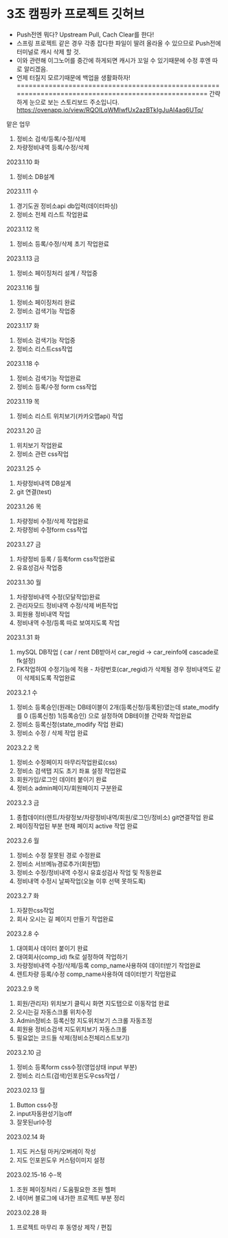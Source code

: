 # 3조 캠핑카 프로젝트 깃허브
- Push전엔 뭐다? Upstream Pull, Cach Clear를 한다!
- 스프링 프로젝트 같은 경우 각종 잡다한 파일이 딸려 올라올 수 있으므로 Push전에 터미널로 캐시 삭제 할 것.
- 이와 관련해 이그노어를 중간에 하게되면 캐시가 꼬일 수 있기때문에 수정 후엔 따로 알리겠음.
- 언제 터질지 모르기때문에 백업을 생활화하자!
===================================================================================================
간략하게 눈으로 보는 스토리보드 주소입니다.
https://ovenapp.io/view/RQOILqWMIwfUx2azBTkIgJuAI4aq6UTq/

맡은 업무
1.	정비소 검색/등록/수정/삭제
2.	차량정비내역 등록/수정/삭제

2023.1.10 화
1.	정비소 DB설계

2023.1.11 수
1.	경기도권 정비소api db입력(데이터파싱)
2.	정비소 전체 리스트 작업완료
	
2023.1.12 목
1.	정비소 등록/수정/삭제 초기 작업완료

2023.1.13 금
1.	정비소 페이징처리 설계 / 작업중

2023.1.16 월
1.	정비소 페이징처리 완료
2.	정비소 검색기능 작업중

2023.1.17 화
1.	정비소 검색기능 작업중
2.	정비소 리스트css작업

2023.1.18 수
1.	정비소 검색기능 작업완료
2.	정비소 등록/수정 form css작업

2023.1.19 목
1.	정비소 리스트 위치보기(카카오맵api) 작업

2023.1.20 금
1.	위치보기 작업완료
2.	정비소 관련 css작업

2023.1.25 수
1.	차량정비내역 DB설계
2.	git 연결(test)

2023.1.26 목
1.	차량정비 수정/삭제 작업완료
2.	차량정비 수정form css작업

2023.1.27 금
1.	차량정비 등록 / 등록form css작업완료
2.	유효성검사 작업중

2023.1.30 월
1.	차량정비내역 수정(모달작업)완료
2.	관리자모드 정비내역 수정/삭제 버튼작업
3.	회원용 정비내역 작업
4.	정비내역 수정/등록 따로 보여지도록 작업

2023.1.31 화
1.	mySQL DB작업 ( car / rent DB받아서 car_regid -> car_reinfo에 cascade로 fk설정)
2.	FK작업하여 수정기능에 적용 - 차량번호(car_regid)가 삭제될 경우 정비내역도 같이 삭제되도록 작업완료

2023.2.1 수
1.	정비소 등록승인(원래는 DB테이블이 2개(등록신청/등록된)였는데 state_modify를 0 (등록신청) 1(등록승인) 으로 설정하여 DB테이블 간략화 작업완료
2.	정비소 등록신청(state_modify 작업 완료)
3.	정비소 수정 / 삭제 작업 완료

2023.2.2 목
1.	정비소 수정페이지 마무리작업완료(css)
2.	정비소 검색탭 지도 초기 좌표 설정 작업완료
3.	회원가입/로그인 데이터 붙이기 완료
4.	정비소 admin페이지/회원페이지 구분완료

2023.2.3 금
1.	종합데이터(렌트/차량정보/차량정비내역/회원/로그인/정비소) git연결작업 완료
2.	페이징작업된 부분 현재 페이지 active 작업 완료

2023.2.6 월
1.	정비소 수정 잘못된 경로 수정완료
2.	정비소 서브메뉴경로추가(회원탭)
3.	정비소 수정/정비내역 수정시 유효성검사 작업 및 작동완료
4.	정비내역 수정시 날짜작업(오늘 이후 선택 못하도록)

2023.2.7 화
1.	자잘한css작업
2.	회사 오시는 길 페이지 만들기 작업완료

2023.2.8 수
1.	대여회사 데이터 붙이기 완료
2.	대여회사(comp_id) fk로 설정하여 작업하기
3.	차량정비내역 수정/삭제/등록 comp_name사용하여 데이터받기 작업완료
4.	렌트차량 등록/수정 comp_name사용하여 데이터받기 작업완료

2023.2.9 목
1.	회원/관리자) 위치보기 클릭시 화면 지도탭으로 이동작업 완료
2.	오시는길 자동스크롤 위치수정
3.	Admin정비소 등록신청 지도위치보기 스크롤 자동조정
4.	회원용 정비소검색 지도위치보기 자동스크롤
5.	필요없는 코드들 삭제(정비소전체리스트보기)

2023.2.10 금
1.	정비소 등록form css수정(영업상태 input 부분)
2.	정비소 리스트(검색)인포윈도우css작업 / 

2023.02.13 월
1.	Button css수정
2.	input자동완성기능off
3.	잘못된url수정

2023.02.14 화
1.	지도 커스텀 마커/오버레이 작성
2.	지도 인포윈도우 커스텀이미지 설정

2023.02.15-16 수-목
1.	조원 페이징처리 / 도움필요한 조원 헬퍼
2.	네이버 블로그에 내가한 프로젝트 부분 정리

2023.02.28 화
1.	프로젝트 마무리 후 동영상 제작 / 편집

